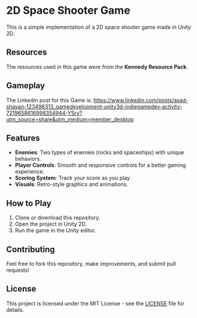 # 2D Space Shooter Game

This is a simple implementation of a 2D space shooter game made in Unity 2D.

## Resources

The resources used in this game were from the **Kennedy Resource Pack**.

## Gameplay

The Linkedin post for this Game is:
https://www.linkedin.com/posts/asad-shayan-123496313_gamedevelopment-unity3d-indiegamedev-activity-7219658616998354944-YSry?utm_source=share&utm_medium=member_desktop

## Features

- **Enemies**: Two types of enemies (rocks and spaceships) with unique behaviors.
- **Player Controls**: Smooth and responsive controls for a better gaming experience.
- **Scoring System**: Track your score as you play.
- **Visuals**: Retro-style graphics and animations.

## How to Play

1. Clone or download this repository.
2. Open the project in Unity 2D.
3. Run the game in the Unity editor.

## Contributing

Feel free to fork this repository, make improvements, and submit pull requests!

## License

This project is licensed under the MIT License - see the [LICENSE](LICENSE) file for details.
